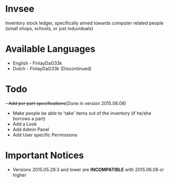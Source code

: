# Invsee
Inventory stock ledger, specifically aimed towards computer related people (small shops, schools, or just induviduals)

# Available Languages
- English - FinlayDaG33k
- Dutch   - FinlayDaG33k (Discontinued)

# Todo
~~- Add per part specifications~~(Done in version 2015.06.08)
- Make people be able to 'take' items out of the inventory (if he/she borrows a part)
- Add a Look
- Add Admin Panel
- Add User specific Permissions

# Important Notices
- Versions 2015.05.29.3 and lower are **INCOMPATIBLE** with 2015.06.08 or higher


